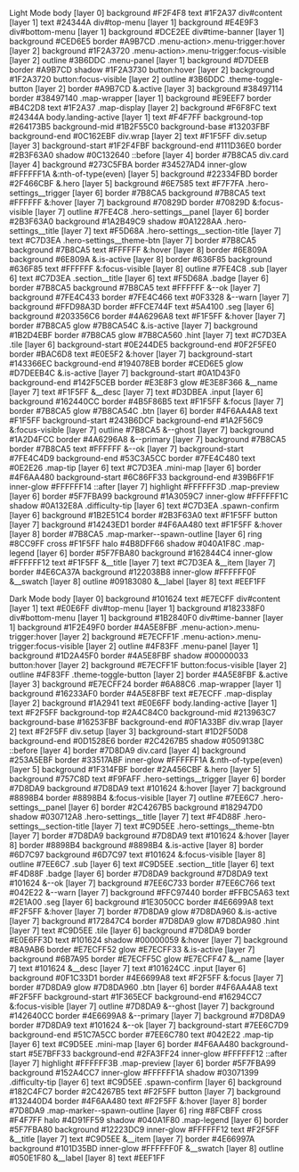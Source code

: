 Light Mode
  body [layer 0]
    background #F2F4F8
    text #1F2A37
    div#content [layer 1]
      text #24344A
    div#top-menu [layer 1]
      background #E4E9F3
    div#bottom-menu [layer 1]
      background #DCE2EE
    div#time-banner [layer 1]
      background #CED6E5
      border #A9B7CD
      .menu-action>.menu-trigger:hover [layer 2]
        background #1F2A3720
      .menu-action>.menu-trigger:focus-visible [layer 2]
        outline #3B6DDC
    .menu-panel [layer 1]
      background #D7DEEB
      border #A9B7CD
      shadow #1F2A3730
      button:hover [layer 2]
        background #1F2A3720
      button:focus-visible [layer 2]
        outline #3B6DDC
      .theme-toggle-button [layer 2]
        border #A9B7CD
        &.active [layer 3]
          background #38497114
          border #38497140
    .map-wrapper [layer 1]
      background #E9EEF7
      border #B4C2D8
      text #1F2A37
      .map-display [layer 2]
        background #F6F8FC
        text #24344A
    body.landing-active [layer 1]
      text #F4F7FF
      background-top #264173B5
      background-mid #1B2F55C0
      background-base #13203FBF
      background-end #0C162EBF
      div.wrap [layer 2]
        text #F1F5FF
        div.setup [layer 3]
          background-start #1F2F4FBF
          background-end #111D36E0
          border #2B3F63A0
          shadow #0C132640
          ::before [layer 4]
            border #7B8CA5
          div.card [layer 4]
            background #273C5FBA
            border #34527AD4
            inner-glow #FFFFFF1A
            &:nth-of-type(even) [layer 5]
              background #22334FBD
              border #2F466CBF
            &.hero [layer 5]
              background #6E7585
              text #F7F7FA
              .hero-settings__trigger [layer 6]
                border #7B8CA5
                background #7B8CA5
                text #FFFFFF
                &:hover [layer 7]
                  background #70829D
                  border #70829D
                &:focus-visible [layer 7]
                  outline #7FE4C8
              .hero-settings__panel [layer 6]
                border #2B3F63A0
                background #1A2B49C9
                shadow #0A1228AA
                .hero-settings__title [layer 7]
                  text #F5D68A
                .hero-settings__section-title [layer 7]
                  text #C7D3EA
                .hero-settings__theme-btn [layer 7]
                  border #7B8CA5
                  background #7B8CA5
                  text #FFFFFF
                  &:hover [layer 8]
                    border #6E809A
                    background #6E809A
                  &.is-active [layer 8]
                    border #636F85
                    background #636F85
                    text #FFFFFF
                  &:focus-visible [layer 8]
                    outline #7FE4C8
              .sub [layer 6]
                text #C7D3EA
              .section__title [layer 6]
                text #F5D68A
              .badge [layer 6]
                border #7B8CA5
                background #7B8CA5
                text #FFFFFF
                &--ok [layer 7]
                  background #7FE4C433
                  border #7FE4C466
                  text #0F3328
                &--warn [layer 7]
                  background #FFD98A3D
                  border #FFCE744F
                  text #5A4100
              .seg [layer 6]
                background #203356C6
                border #4A6296A8
                text #F1F5FF
                &:hover [layer 7]
                  border #7B8CA5
                  glow #7B8CA54C
                &.is-active [layer 7]
                  background #1B2D4EBF
                  border #7B8CA5
                  glow #7B8CA560
                .hint [layer 7]
                  text #C7D3EA
              .tile [layer 6]
                background-start #0E244DE5
                background-end #0F2F5FE0
                border #BAC6D8
                text #E0E5F2
                &:hover [layer 7]
                  background-start #143366EC
                  background-end #194078EB
                  border #CED6E5
                  glow #D7DEEB4C
                &.is-active [layer 7]
                  background-start #0A1D43F0
                  background-end #142F5CEB
                  border #E3E8F3
                  glow #E3E8F366
                &__name [layer 7]
                  text #F1F5FF
                &__desc [layer 7]
                  text #D3DBEA
              .input [layer 6]
                background #162440CC
                border #4B5F86B5
                text #F1F5FF
                &:focus [layer 7]
                  border #7B8CA5
                  glow #7B8CA54C
              .btn [layer 6]
                border #4F6AA4A8
                text #F1F5FF
                background-start #243B6DCF
                background-end #1A2F56C9
                &:focus-visible [layer 7]
                  outline #7B8CA5
                &--ghost [layer 7]
                  background #1A2D4FCC
                  border #4A6296A8
                &--primary [layer 7]
                  background #7B8CA5
                  border #7B8CA5
                  text #FFFFFF
                &--ok [layer 7]
                  background-start #7FE4C4D9
                  background-end #53C3A5CC
                  border #7FE4C480
                  text #0E2E26
              .map-tip [layer 6]
                text #C7D3EA
              .mini-map [layer 6]
                border #4F6AA480
                background-start #6C86FF33
                background-end #39B6FF1F
                inner-glow #FFFFFF14
                ::after [layer 7]
                  highlight #FFFFFF3D
              .map-preview [layer 6]
                border #5F7FBA99
                background #1A3059C7
                inner-glow #FFFFFF1C
                shadow #0A132E8A
              .difficulty-tip [layer 6]
                text #C7D3EA
              .spawn-confirm [layer 6]
                background #1B2E51C4
                border #2B3F63A0
                text #F1F5FF
                button [layer 7]
                  background #14243ED1
                  border #4F6AA480
                  text #F1F5FF
                  &:hover [layer 8]
                    border #7B8CA5
              .map-marker--spawn-outline [layer 6]
                ring #8CC9FF
                cross #F1F5FF
                halo #4B8DFF66
                shadow #040A1F8C
              .map-legend [layer 6]
                border #5F7FBA80
                background #162844C4
                inner-glow #FFFFFF12
                text #F1F5FF
                &__title [layer 7]
                  text #C7D3EA
                &__item [layer 7]
                  border #4E6CA37A
                  background #122038B8
                  inner-glow #FFFFFF0F
                  &__swatch [layer 8]
                    outline #09183080
                  &__label [layer 8]
                    text #EEF1FF

Dark Mode
  body [layer 0]
    background #101624
    text #E7ECFF
    div#content [layer 1]
      text #E0E6FF
    div#top-menu [layer 1]
      background #182338F0
    div#bottom-menu [layer 1]
      background #1B2840F0
    div#time-banner [layer 1]
      background #1F2E49F0
      border #4A5E8FBF
      .menu-action>.menu-trigger:hover [layer 2]
        background #E7ECFF1F
      .menu-action>.menu-trigger:focus-visible [layer 2]
        outline #4F83FF
    .menu-panel [layer 1]
      background #1D2A45F0
      border #4A5E8FBF
      shadow #00000033
      button:hover [layer 2]
        background #E7ECFF1F
      button:focus-visible [layer 2]
        outline #4F83FF
      .theme-toggle-button [layer 2]
        border #4A5E8FBF
        &.active [layer 3]
          background #E7ECFF24
          border #6A88C6
    .map-wrapper [layer 1]
      background #16233AF0
      border #4A5E8FBF
      text #E7ECFF
      .map-display [layer 2]
        background #1A2941
        text #E0E6FF
    body.landing-active [layer 1]
      text #F2F5FF
      background-top #2A4C84C0
      background-mid #213963C7
      background-base #16253FBF
      background-end #0F1A33BF
      div.wrap [layer 2]
        text #F2F5FF
        div.setup [layer 3]
          background-start #1D2F50D8
          background-end #0D1528E6
          border #2C4267B5
          shadow #0509138C
          ::before [layer 4]
            border #7D8DA9
          div.card [layer 4]
            background #253A5EBF
            border #33517ABF
            inner-glow #FFFFFF1A
            &:nth-of-type(even) [layer 5]
              background #1F314FBF
              border #2A456CBF
            &.hero [layer 5]
              background #757C8D
              text #F9FAFF
              .hero-settings__trigger [layer 6]
                border #7D8DA9
                background #7D8DA9
                text #101624
                &:hover [layer 7]
                  background #8898B4
                  border #8898B4
                &:focus-visible [layer 7]
                  outline #7EE6C7
              .hero-settings__panel [layer 6]
                border #2C4267B5
                background #182947D0
                shadow #030712A8
                .hero-settings__title [layer 7]
                  text #F4D88F
                .hero-settings__section-title [layer 7]
                  text #C9D5EE
                .hero-settings__theme-btn [layer 7]
                  border #7D8DA9
                  background #7D8DA9
                  text #101624
                  &:hover [layer 8]
                    border #8898B4
                    background #8898B4
                  &.is-active [layer 8]
                    border #6D7C97
                    background #6D7C97
                    text #101624
                  &:focus-visible [layer 8]
                    outline #7EE6C7
              .sub [layer 6]
                text #C9D5EE
              .section__title [layer 6]
                text #F4D88F
              .badge [layer 6]
                border #7D8DA9
                background #7D8DA9
                text #101624
                &--ok [layer 7]
                  background #7EE6C733
                  border #7EE6C766
                  text #042E22
                &--warn [layer 7]
                  background #FFC97440
                  border #FFBC5A63
                  text #2E1A00
              .seg [layer 6]
                background #1E3050CC
                border #4E6699A8
                text #F2F5FF
                &:hover [layer 7]
                  border #7D8DA9
                  glow #7D8DA960
                &.is-active [layer 7]
                  background #172847C4
                  border #7D8DA9
                  glow #7D8DA980
                .hint [layer 7]
                  text #C9D5EE
              .tile [layer 6]
                background #7D8DA9
                border #E0E6FF3D
                text #101624
                shadow #00000059
                &:hover [layer 7]
                  background #8A9AB6
                  border #E7ECFF52
                  glow #E7ECFF33
                &.is-active [layer 7]
                  background #6B7A95
                  border #E7ECFF5C
                  glow #E7ECFF47
                &__name [layer 7]
                  text #101624
                &__desc [layer 7]
                  text #101624CC
              .input [layer 6]
                background #0F1C33D1
                border #4E6699A8
                text #F2F5FF
                &:focus [layer 7]
                  border #7D8DA9
                  glow #7D8DA960
              .btn [layer 6]
                border #4F6AA4A8
                text #F2F5FF
                background-start #1F365ECF
                background-end #16294CC7
                &:focus-visible [layer 7]
                  outline #7D8DA9
                &--ghost [layer 7]
                  background #142640CC
                  border #4E6699A8
                &--primary [layer 7]
                  background #7D8DA9
                  border #7D8DA9
                  text #101624
                &--ok [layer 7]
                  background-start #7EE6C7D9
                  background-end #51C7A5CC
                  border #7EE6C780
                  text #042E22
              .map-tip [layer 6]
                text #C9D5EE
              .mini-map [layer 6]
                border #4F6AA480
                background-start #5E7BFF33
                background-end #2FA3FF24
                inner-glow #FFFFFF12
                ::after [layer 7]
                  highlight #FFFFFF3B
              .map-preview [layer 6]
                border #5F7FBA99
                background #152A4CC7
                inner-glow #FFFFFF1A
                shadow #03071399
              .difficulty-tip [layer 6]
                text #C9D5EE
              .spawn-confirm [layer 6]
                background #182C4FC7
                border #2C4267B5
                text #F2F5FF
                button [layer 7]
                  background #132440D4
                  border #4F6AA480
                  text #F2F5FF
                  &:hover [layer 8]
                    border #7D8DA9
              .map-marker--spawn-outline [layer 6]
                ring #8FCBFF
                cross #F4F7FF
                halo #4D91FF59
                shadow #040A1F80
              .map-legend [layer 6]
                border #5F7FBA80
                background #12223DC9
                inner-glow #FFFFFF12
                text #F2F5FF
                &__title [layer 7]
                  text #C9D5EE
                &__item [layer 7]
                  border #4E66997A
                  background #101D35BD
                  inner-glow #FFFFFF0F
                  &__swatch [layer 8]
                    outline #050E1F80
                  &__label [layer 8]
                    text #EEF1FF
